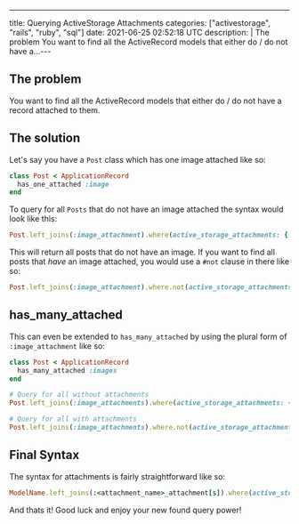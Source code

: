 ---
title: Querying ActiveStorage Attachments
categories: ["activestorage", "rails", "ruby", "sql"]
date: 2021-06-25 02:52:18 UTC
description: |
  The problem   You want to find all the ActiveRecord models that either do / do not have a...---

## The problem

You want to find all the ActiveRecord models that either do / do not have a record attached to them.

## The solution

Let's say you have a `Post` class which has one image attached like so:

```rb
class Post < ApplicationRecord
  has_one_attached :image
end
```

To query for all `Posts` that do not have an image attached the syntax would look like this:

```rb
Post.left_joins(:image_attachment).where(active_storage_attachments: { id: nil })
```

This will return all posts that do not have an image. If you want to find all posts that _have_ an image attached, you would use a `#not` clause in there like so:

```rb
Post.left_joins(:image_attachment).where.not(active_storage_attachments: { id: nil })
```

## has_many_attached

This can even be extended to `has_many_attached` by using the plural form of `:image_attachment` like so:

```rb
class Post < ApplicationRecord
  has_many_attached :images
end

# Query for all without attachments
Post.left_joins(:image_attachments).where(active_storage_attachments: { id: nil })

# Query for all with attachments
Post.left_joins(:image_attachments).where.not(active_storage_attachments: { id: nil })
```

## Final Syntax

The syntax for attachments is fairly straightforward like so:

```rb
ModelName.left_joins(:<attachment_name>_attachment[s]).where(active_storage_attachments: { <column>: <value> })
```

And thats it! Good luck and enjoy your new found query power!